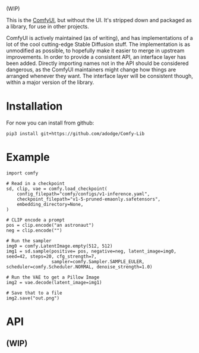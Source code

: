 (WIP)

This is the [ComfyUI](https://github.com/comfyanonymous/ComfyUI), but without
the UI.  It's stripped down and packaged as a library, for use in other projects.

ComfyUI is actively maintained (as of writing), and has implementations of a
lot of the cool cutting-edge Stable Diffusion stuff.  The implementation is as
unmodified as possible, to hopefully make it easier to merge in upstream
improvements.  In order to provide a consistent API, an interface layer has
been added.  Directly importing names not in the API should be considered
dangerous, as the ComfyUI maintainers might change how things are arranged
whenever they want.  The interface layer will be consistent though, within a
major version of the library.

# Installation

For now you can install from github:

```
pip3 install git+https://github.com/adodge/Comfy-Lib
```

# Example

```python3
import comfy

# Read in a checkpoint
sd, clip, vae = comfy.load_checkpoint(
    config_filepath="comfy/configs/v1-inference.yaml",
    checkpoint_filepath="v1-5-pruned-emaonly.safetensors",
    embedding_directory=None,
)

# CLIP encode a prompt
pos = clip.encode("an astronaut")
neg = clip.encode("")

# Run the sampler
img0 = comfy.LatentImage.empty(512, 512)
img1 = sd.sample(positive= pos, negative=neg, latent_image=img0, seed=42, steps=20, cfg_strength=7,
                 sampler=comfy.Sampler.SAMPLE_EULER, scheduler=comfy.Scheduler.NORMAL, denoise_strength=1.0)

# Run the VAE to get a Pillow Image
img2 = vae.decode(latent_image=img1)

# Save that to a file
img2.save("out.png")
```

# API

## (WIP)

